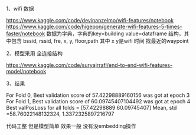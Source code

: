 
1、wifi 数据

https://www.kaggle.com/code/devinanzelmo/wifi-features/notebook
https://www.kaggle.com/code/higepon/generate-wifi-features-5-times-faster/notebook
数据为字典，字典的key=building  value=dataframe 结构，其中包含 bssid, rssid, fre, x,  y, floor,path  其中 x y是wifi 时间 找最近的waypoint


2、模型采用 全连接结构

https://www.kaggle.com/code/suryajrrafl/end-to-end-wifi-features-model/notebook


3、结果

For Fold 0, Best validation score of 57.42298889160156 was got at epoch 3
For Fold 1, Best validation score of 60.09745407104492 was got at epoch 4
Best valPosLoss for all folds = [57.42298889 60.09745407]
Mean, std =58.76022148132324, 1.3372325897216797

代码工整 但是模型简单 效果一般 没有没embedding操作
